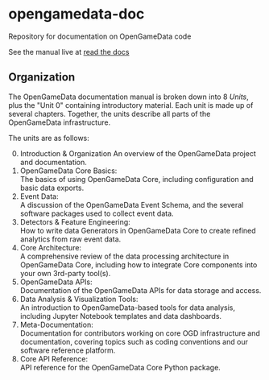 # opengamedata-doc

Repository for documentation on OpenGameData code

See the manual live at [read the docs](https://opengamedata-doc.readthedocs.io/en/latest/Getting_Started.html)

## Organization

The OpenGameData documentation manual is broken down into 8 *Units*, plus the "Unit 0" containing introductory material.
Each unit is made up of several chapters.
Together, the units describe all parts of the OpenGameData infrastructure.

The units are as follows:

0. Introduction & Organization
    An overview of the OpenGameData project and documentation.
1. OpenGameData Core Basics:  
    The basics of using OpenGameData Core, including configuration and basic data exports.
2. Event Data:  
    A discussion of the OpenGameData Event Schema, and the several software packages used to collect event data.
3. Detectors & Feature Engineering:  
    How to write data Generators in OpenGameData Core to create refined analytics from raw event data.
4. Core Architecture:  
    A comprehensive review of the data processing architecture in OpenGameData Core, including how to integrate Core components into your own 3rd-party tool(s).
5. OpenGameData APIs:  
    Documentation of the OpenGameData APIs for data storage and access.
6. Data Analysis & Visualization Tools:  
    An introduction to OpenGameData-based tools for data analysis, including Jupyter Notebook templates and data dashboards.
7. Meta-Documentation:  
    Documentation for contributors working on core OGD infrastructure and documentation, covering topics such as coding conventions and our software reference platform.
8. Core API Reference:  
    API reference for the OpenGameData Core Python package.
